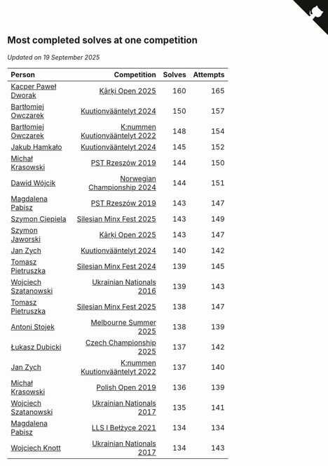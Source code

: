 ## Most completed solves at one competition

*Updated on 19 September 2025*

| Person | Competition | Solves | Attempts |
| :--- | ---: | ---: | ---: |
| [Kacper Paweł Dworak](https://www.worldcubeassociation.org/persons/2020DWOR01) | [Kārķi Open 2025](https://www.worldcubeassociation.org/competitions/KarkiOpen2025) | 160 | 165 |
| [Bartłomiej Owczarek](https://www.worldcubeassociation.org/persons/2013OWCZ01) | [Kuutionvääntelyt 2024](https://www.worldcubeassociation.org/competitions/KirkkonummenKuutionvaantelyt2024) | 150 | 157 |
| [Bartłomiej Owczarek](https://www.worldcubeassociation.org/persons/2013OWCZ01) | [K:nummen Kuutionvääntelyt 2022](https://www.worldcubeassociation.org/competitions/KnummenKuutionvaantelyt2022) | 148 | 154 |
| [Jakub Hamkało](https://www.worldcubeassociation.org/persons/2018HAMK01) | [Kuutionvääntelyt 2024](https://www.worldcubeassociation.org/competitions/KirkkonummenKuutionvaantelyt2024) | 145 | 152 |
| [Michał Krasowski](https://www.worldcubeassociation.org/persons/2013KRAS02) | [PST Rzeszów 2019](https://www.worldcubeassociation.org/competitions/PSTRzeszow2019) | 144 | 150 |
| [Dawid Wójcik](https://www.worldcubeassociation.org/persons/2016WOJC04) | [Norwegian Championship 2024](https://www.worldcubeassociation.org/competitions/NorwegianChampionship2024) | 144 | 151 |
| [Magdalena Pabisz](https://www.worldcubeassociation.org/persons/2017PABI01) | [PST Rzeszów 2019](https://www.worldcubeassociation.org/competitions/PSTRzeszow2019) | 143 | 147 |
| [Szymon Ciepiela](https://www.worldcubeassociation.org/persons/2022CIEP01) | [Silesian Minx Fest 2025](https://www.worldcubeassociation.org/competitions/SilesianMinxFest2025) | 143 | 149 |
| [Szymon Jaworski](https://www.worldcubeassociation.org/persons/2021JAWO01) | [Kārķi Open 2025](https://www.worldcubeassociation.org/competitions/KarkiOpen2025) | 143 | 147 |
| [Jan Zych](https://www.worldcubeassociation.org/persons/2014ZYCH01) | [Kuutionvääntelyt 2024](https://www.worldcubeassociation.org/competitions/KirkkonummenKuutionvaantelyt2024) | 140 | 142 |
| [Tomasz Pietruszka](https://www.worldcubeassociation.org/persons/2021PIET01) | [Silesian Minx Fest 2024](https://www.worldcubeassociation.org/competitions/SilesianMinxFest2024) | 139 | 145 |
| [Wojciech Szatanowski](https://www.worldcubeassociation.org/persons/2011SZAT01) | [Ukrainian Nationals 2016](https://www.worldcubeassociation.org/competitions/UkrainianNationals2016) | 139 | 143 |
| [Tomasz Pietruszka](https://www.worldcubeassociation.org/persons/2021PIET01) | [Silesian Minx Fest 2025](https://www.worldcubeassociation.org/competitions/SilesianMinxFest2025) | 138 | 147 |
| [Antoni Stojek](https://www.worldcubeassociation.org/persons/2022STOJ03) | [Melbourne Summer 2025](https://www.worldcubeassociation.org/competitions/MelbourneSummer2025) | 138 | 139 |
| [Łukasz Dubicki](https://www.worldcubeassociation.org/persons/2018DUBI01) | [Czech Championship 2025](https://www.worldcubeassociation.org/competitions/CzechChampionship2025) | 137 | 142 |
| [Jan Zych](https://www.worldcubeassociation.org/persons/2014ZYCH01) | [K:nummen Kuutionvääntelyt 2022](https://www.worldcubeassociation.org/competitions/KnummenKuutionvaantelyt2022) | 137 | 140 |
| [Michał Krasowski](https://www.worldcubeassociation.org/persons/2013KRAS02) | [Polish Open 2019](https://www.worldcubeassociation.org/competitions/PolishOpen2019) | 136 | 139 |
| [Wojciech Szatanowski](https://www.worldcubeassociation.org/persons/2011SZAT01) | [Ukrainian Nationals 2017](https://www.worldcubeassociation.org/competitions/UkrainianNationals2017) | 135 | 141 |
| [Magdalena Pabisz](https://www.worldcubeassociation.org/persons/2017PABI01) | [LLS I Bełżyce 2021](https://www.worldcubeassociation.org/competitions/LLSIBelzyce2021) | 134 | 134 |
| [Wojciech Knott](https://www.worldcubeassociation.org/persons/2011KNOT01) | [Ukrainian Nationals 2017](https://www.worldcubeassociation.org/competitions/UkrainianNationals2017) | 134 | 143 |


<a href="https://github.com/maxidragon/wca_statistics_pl" class="github-corner" aria-label="View source on Github"><svg width="80" height="80" viewBox="0 0 250 250" style="fill:#151513; color:#fff; position: absolute; top: 0; border: 0; right: 0;" aria-hidden="true"><path d="M0,0 L115,115 L130,115 L142,142 L250,250 L250,0 Z"></path><path d="M128.3,109.0 C113.8,99.7 119.0,89.6 119.0,89.6 C122.0,82.7 120.5,78.6 120.5,78.6 C119.2,72.0 123.4,76.3 123.4,76.3 C127.3,80.9 125.5,87.3 125.5,87.3 C122.9,97.6 130.6,101.9 134.4,103.2" fill="currentColor" style="transform-origin: 130px 106px;" class="octo-arm"></path><path d="M115.0,115.0 C114.9,115.1 118.7,116.5 119.8,115.4 L133.7,101.6 C136.9,99.2 139.9,98.4 142.2,98.6 C133.8,88.0 127.5,74.4 143.8,58.0 C148.5,53.4 154.0,51.2 159.7,51.0 C160.3,49.4 163.2,43.6 171.4,40.1 C171.4,40.1 176.1,42.5 178.8,56.2 C183.1,58.6 187.2,61.8 190.9,65.4 C194.5,69.0 197.7,73.2 200.1,77.6 C213.8,80.2 216.3,84.9 216.3,84.9 C212.7,93.1 206.9,96.0 205.4,96.6 C205.1,102.4 203.0,107.8 198.3,112.5 C181.9,128.9 168.3,122.5 157.7,114.1 C157.9,116.9 156.7,120.9 152.7,124.9 L141.0,136.5 C139.8,137.7 141.6,141.9 141.8,141.8 Z" fill="currentColor" class="octo-body"></path></svg></a><style>.github-corner:hover .octo-arm{animation:octocat-wave 560ms ease-in-out}@keyframes octocat-wave{0%,100%{transform:rotate(0)}20%,60%{transform:rotate(-25deg)}40%,80%{transform:rotate(10deg)}}@media (max-width:500px){.github-corner:hover .octo-arm{animation:none}.github-corner .octo-arm{animation:octocat-wave 560ms ease-in-out}}</style>
